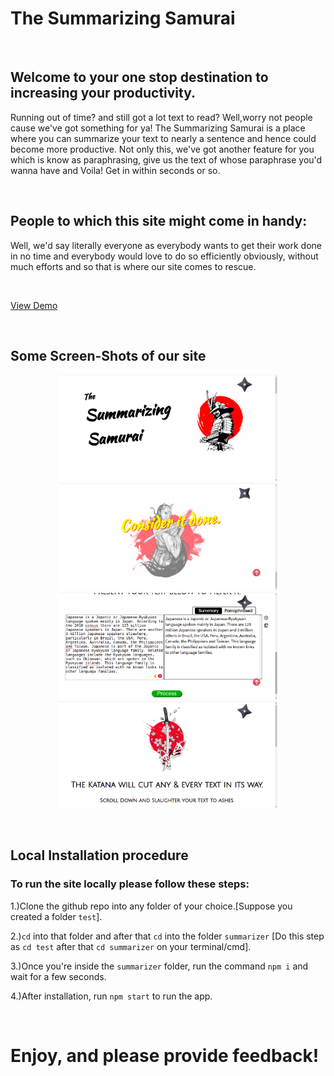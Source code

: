 <h1>The Summarizing Samurai</h1>
<br/>
<h2>Welcome to your one stop destination to increasing your productivity.</h2>
<p>
  Running out of time? and still got a lot text to read? Well,worry not
  people cause we've got something for ya! The Summarizing Samurai is a
  place where you can summarize your text to nearly a sentence and
  hence could become more productive. Not only this, we've got another feature
  for you which is know as paraphrasing, give us the text of whose paraphrase
  you'd wanna have and Voila! Get in within seconds or so.
</p>
<br/>
<h2>People to which this site might come in handy:</h2>
<p>Well, we'd say literally everyone as everybody wants to get their work
  done in no time and everybody would love to do so efficiently obviously,
  without much efforts and so that is where our site comes to rescue.
</p>
<br/>
<p><a href="https://summarizing-samurai.netlify.app/summary"> View Demo </a></p>
<br/>
<h2>Some Screen-Shots of our site</h2>
<p align="center">
  <img src="https://github.com/ujjawal-shrivastava/summarizer/blob/main/src/ScreenShots/ss1.png" width="350" title="hover text">
  <img src="https://github.com/ujjawal-shrivastava/summarizer/blob/main/src/ScreenShots/ss2.png" width="350" alt="accessibility text">
  <img src="https://github.com/ujjawal-shrivastava/summarizer/blob/main/src/ScreenShots/ss3.png" width="350" title="hover text">
  <img src="https://github.com/ujjawal-shrivastava/summarizer/blob/main/src/ScreenShots/ss4.png" width="350" title="hover text">
</p>
<br/>
<h2>Local Installation procedure</h2>
<h3>To run the site locally please follow these steps:</h3>
<p>1.)Clone the github repo into any folder of your choice.[Suppose you created a folder <code>test</code>].</p>
<p>2.)<code>cd</code> into that folder and after that <code>cd</code> into the folder <code>summarizer</code> [Do this step as <code>cd test</code> after that <code>cd summarizer</code> on your terminal/cmd].</p>
<p>3.)Once you're inside the <code>summarizer</code> folder, run the command <code>npm i</code> and wait for a few seconds.</p>
<p>4.)After installation, run <code>npm start</code> to run the app.</p>
<br/>
<h1>Enjoy, and please provide feedback!</h1>
